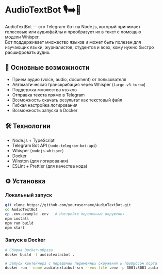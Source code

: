 # AudioTextBot 🎙️➡️📝

AudioTextBot — это Telegram-бот на Node.js, который принимает голосовые или аудиофайлы и преобразует их в текст с помощью модели Whisper.  
Бот поддерживает множество языков и может быть полезен для изучающих языки, журналистов, студентов и всех, кому нужно быстро расшифровать аудио.

## 🚀 Основные возможности

- Прием аудио (voice, audio, document) от пользователя
- Автоматическая транскрибация через Whisper (`large-v3-turbo`)
- Поддержка множества языков
- Отправка текста прямо в Telegram
- Возможность скачать результат как текстовый файл
- Гибкая настройка логирования
- Возможность запуска в Docker

## 🛠️ Технологии

- Node.js + TypeScript
- Telegram Bot API (`node-telegram-bot-api`)
- Whisper (`nodejs-whisper`)
- Docker
- Winston (для логирования)
- ESLint + Prettier (для качества кода)

## ⚙️ Установка

### Локальный запуск

```bash
git clone https://github.com/yourusername/AudioTextBot.git
cd AudioTextBot
cp .env.example .env   # Настройте переменные окружения
npm install
npm run build
npm start
```

### Запуск в Docker

```bash
# Сборка Docker-образа
docker build -t audiotextaibot .

# Запуск контейнера с передачей переменных окружения и пробросом порта
docker run --name audiotextaibot-srv --env-file .env -p 3001:3001 audiotextaibot
```
